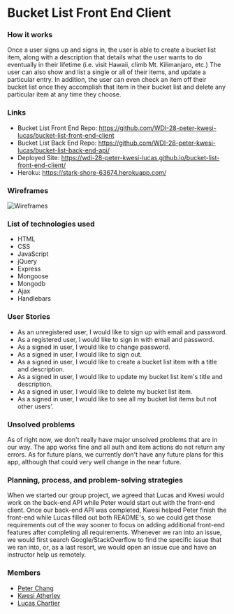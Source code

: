 # Bucket List Front End Client

### How it works
Once a user signs up and signs in, the user is able to create a bucket list item, along with a description that details what the user wants to do eventually in their lifetime (i.e. visit Hawaii, climb Mt. Kilimanjaro, etc.) The user can also show and list a single or all of their items, and update a particular entry. In addition, the user can even check an item off their bucket list once they accomplish that item in their bucket list and delete any particular item at any time they choose.

### Links
- Bucket List Front End Repo: https://github.com/WDI-28-peter-kwesi-lucas/bucket-list-front-end-client
- Bucket List Back End Repo: https://github.com/WDI-28-peter-kwesi-lucas/bucket-list-back-end-api/
- Deployed Site: https://wdi-28-peter-kwesi-lucas.github.io/bucket-list-front-end-client/
- Heroku: https://stark-shore-63674.herokuapp.com/

### Wireframes
![Wireframes](https://i.imgur.com/7THkF3o.jpg?1)

### List of technologies used
* HTML
* CSS
* JavaScript
* jQuery
* Express
* Mongoose
* Mongodb
* Ajax
* Handlebars

### User Stories
* As an unregistered user, I would like to sign up with email and password.
* As a registered user, I would like to sign in with email and password.
* As a signed in user, I would like to change password.
* As a signed in user, I would like to sign out.
* As a signed in user, I would like to create a bucket list item with a title and description.
* As a signed in user, I would like to update my bucket list item's title and description.
* As a signed in user, I would like to delete my bucket list item.
* As a signed in user, I would like to see all my bucket list items but not other users'.

### Unsolved problems
As of right now, we don't really have major unsolved problems that are in our way. The app works fine and all auth and item actions do not return any errors. As for future plans, we currently don't have any future plans for this app, although that could very well change in the near future.

### Planning, process, and problem-solving strategies
When we started our group project, we agreed that Lucas and Kwesi would work on the back-end API while Peter would start out with the front-end client. Once our back-end API was completed, Kwesi helped Peter finish the front-end while Lucas filled out both README's, so we could get those requirements out of the way sooner to focus on adding additional front-end features after completing all requirements. Whenever we ran into an issue, we would first search Google/StackOverflow to find the specific issue that we ran into, or, as a last resort, we would open an issue cue and have an instructor help us remotely.

### Members
* [Peter Chang](https://github.com/peterchang2)
* [Kwesi Atherley](https://github.com/KwesiAtherley)
* [Lucas Chartier](https://github.com/lucaspchartier)
